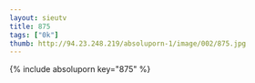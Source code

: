 ```yaml
--- 
layout: sieutv
title: 875
tags: ["0k"]
thumb: http://94.23.248.219/absoluporn-1/image/002/875.jpg
---
```

{% include absoluporn key="875" %} 
